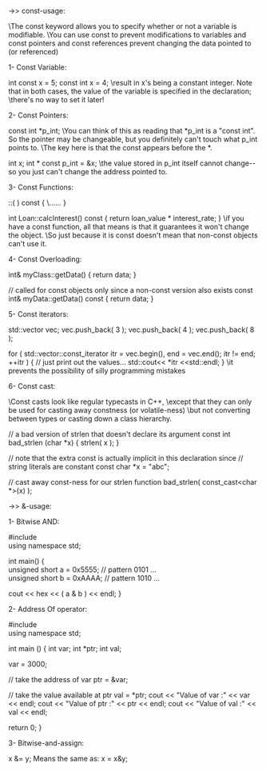 ->> const-usage:

\\The const keyword allows you to specify whether or not a variable is modifiable. 
\\You can use const to prevent modifications to variables and const pointers and const references prevent changing the data pointed to (or referenced)

1- Const Variable:

int const x = 5; const int x = 4;
\\result in x's being a constant integer. Note that in both cases, the value of the variable is specified in the declaration; 
\\there's no way to set it later!


2- Const Pointers:

const int *p_int; 
\\You can think of this as reading that *p_int is a "const int". So the pointer may be changeable, but you definitely can't touch what p_int points to. 
\\The key here is that the const appears before the *.

int x;
int * const p_int = &x;
\\the value stored in p_int itself cannot change--so you just can't change the address pointed to. 


3- Const Functions:

<return-value> <class>::<member-function>( <args> ) const
{
    \\......
}

int Loan::calcInterest() const
{
return loan_value * interest_rate;
}
\\if you have a const function, all that means is that it guarantees it won't change the object. 
\\So just because it is const doesn't mean that non-const objects can't use it.


4- Const Overloading:

int& myClass::getData()
{
return data;
}

// called for const objects only since a non-const version also exists
const int& myData::getData() const
{
return data;
}

5- Const iterators:

std::vector<int> vec;
vec.push_back( 3 );
vec.push_back( 4 );
vec.push_back( 8 );

for ( std::vector<int>::const_iterator itr = vec.begin(), end = vec.end();
itr != end;
++itr )
{
// just print out the values...
std::cout<< *itr <<std::endl;
}
\\it prevents the possibility of silly programming mistakes 


6- Const cast:

\\Const casts look like regular typecasts in C++, 
\\except that they can only be used for casting away constness (or volatile-ness) 
\\but not converting between types or casting down a class hierarchy.

// a bad version of strlen that doesn't declare its argument const
int bad_strlen (char *x)
{
strlen( x );
}

// note that the extra const is actually implicit in this declaration since
// string literals are constant
const char *x = "abc";

// cast away const-ness for our strlen function
bad_strlen( const_cast<char *>(x) );


->> &-usage:


1- Bitwise AND:

#include <iostream>  
using namespace std;

int main() {  
unsigned short a = 0x5555;      // pattern 0101 ...  
unsigned short b = 0xAAAA;      // pattern 1010 ...

cout << hex << ( a & b ) << endl;
}

2- Address Of operator:

#include <iostream>  
using namespace std;

int main () {
int  var;
int  *ptr;
int  val;

var = 3000;

// take the address of var
ptr = &var;

// take the value available at ptr
val = *ptr;
cout << "Value of var :" << var << endl;
cout << "Value of ptr :" << ptr << endl;
cout << "Value of val :" << val << endl;

return 0;
}

3- Bitwise-and-assign:

   x &= y; 
Means the same as: 
  x = x&y;
